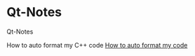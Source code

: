 # Qt-Notes
Qt-Notes

How to auto format my C++ code
[How to auto format my code](https://forum.qt.io/topic/103159/how-to-auto-format-my-code)
